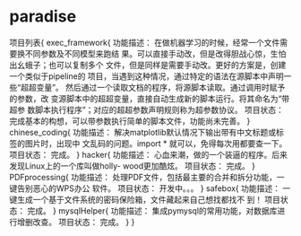 # **paradise**

项目列表{
    exec_framework{
        功能描述：
                在做机器学习的时候，经常一个文件需要换不同参数及不同模型来跑结
            果。可以直接手动改，但是改得胆战心惊，生怕出幺蛾子；也可以复制多个
            文件，但是同样是需要手动改。更好的方案是，创建一个类似于pipeline的
            项目，当遇到这种情况，通过特定的语法在源脚本中声明一些“超超变量”。
            然后通过一个读取文档的程序，将源脚本读取。通过调用时赋予的参数，改
            变源脚本中的超超变量，直接自动生成新的脚本运行。将其命名为“带超参
            数脚本执行程序”；对应的超超参数声明规则称为超参数协议。
        项目状态：
                完成基本的构想，可以带参数执行简单的脚本文件，功能尚未完善。
    }
    chinese_coding{
        功能描述：
                解决matplotlib默认情况下输出带有中文标题或标签的图片时，出现中
            文乱码的问题。import * 就可以，免得每次用都要查一下。
        项目状态：
                完成。
    }
    hacker{
        功能描述：
                心血来潮，做的一个装逼的程序。后来发现Linux上的一个库叫做holly-
            wood更加酷炫。
        项目状态：
                完成。
    }
    PDFprocessing{
        功能描述：
                处理PDF文件，包括最主要的合并和拆分功能，一键告别恶心的WPS办公
            软件。
        项目状态：
                开发中。。。
    }
    safebox{
        功能描述：
                一键生成一个基于文件系统的密码保险箱，文件藏起来自己想找都找不
            到！
        项目状态：
               完成。
    }
    mysqlHelper{
        功能描述：
                集成pymysql的常用功能，对数据库进行增删改查。
        项目状态：
                完成。
    }
}